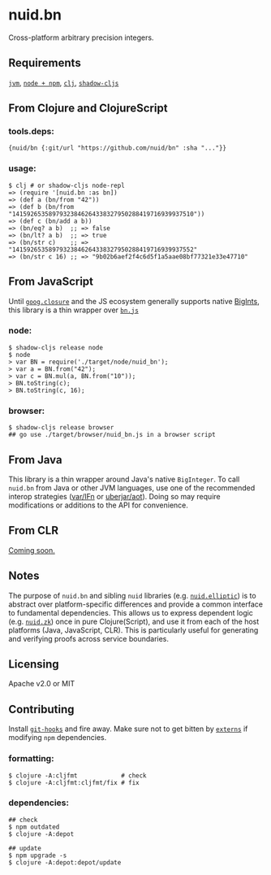 # nuid.bn

Cross-platform arbitrary precision integers.

## Requirements

[`jvm`](https://www.java.com/en/download/), [`node + npm`](https://nodejs.org/en/download/), [`clj`](https://clojure.org/guides/getting_started), [`shadow-cljs`](https://shadow-cljs.github.io/docs/UsersGuide.html#_installation)

## From Clojure and ClojureScript

### tools.deps:

`{nuid/bn {:git/url "https://github.com/nuid/bn" :sha "..."}}`

### usage:

```
$ clj # or shadow-cljs node-repl
=> (require '[nuid.bn :as bn])
=> (def a (bn/from "42"))
=> (def b (bn/from "14159265358979323846264338327950288419716939937510"))
=> (def c (bn/add a b))
=> (bn/eq? a b)  ;; => false
=> (bn/lt? a b)  ;; => true
=> (bn/str c)    ;; => "14159265358979323846264338327950288419716939937552"
=> (bn/str c 16) ;; => "9b02b6aef2f4c6d5f1a5aae08bf77321e33e47710"
```

## From JavaScript

Until [`goog.closure`](https://github.com/google/closure-compiler/issues/3167) and the JS ecosystem generally supports native [BigInts](https://developers.google.com/web/updates/2018/05/bigint), this library is a thin wrapper over [`bn.js`](https://github.com/indutny/bn.js/)

### node:

```
$ shadow-cljs release node
$ node
> var BN = require('./target/node/nuid_bn');
> var a = BN.from("42");
> var c = BN.mul(a, BN.from("10"));
> BN.toString(c);
> BN.toString(c, 16);
```

### browser:

```
$ shadow-cljs release browser
## go use ./target/browser/nuid_bn.js in a browser script
```

## From Java

This library is a thin wrapper around Java's native `BigInteger`. To call `nuid.bn` from Java or other JVM languages, use one of the recommended interop strategies ([var/IFn](https://clojure.org/reference/java_interop#_calling_clojure_from_java) or [uberjar/aot](https://push-language.hampshire.edu/t/calling-clojure-code-from-java/865)). Doing so may require modifications or additions to the API for convenience.

## From CLR

[Coming soon.](https://github.com/clojure/clojure-clr/blob/master/Clojure/Clojure/Lib/BigInteger.cs)

## Notes

The purpose of `nuid.bn` and sibling `nuid` libraries (e.g. [`nuid.elliptic`](https://github.com/nuid/elliptic)) is to abstract over platform-specific differences and provide a common interface to fundamental dependencies. This allows us to express dependent logic (e.g. [`nuid.zk`](https://github.com/nuid/zk)) once in pure Clojure(Script), and use it from each of the host platforms (Java, JavaScript, CLR). This is particularly useful for generating and verifying proofs across service boundaries.

## Licensing

Apache v2.0 or MIT

## Contributing

Install [`git-hooks`](https://github.com/icefox/git-hooks) and fire away. Make sure not to get bitten by [`externs`](https://clojurescript.org/guides/externs) if modifying `npm` dependencies.

### formatting:

```
$ clojure -A:cljfmt            # check
$ clojure -A:cljfmt:cljfmt/fix # fix
```

### dependencies:

```
## check
$ npm outdated 
$ clojure -A:depot

## update
$ npm upgrade -s
$ clojure -A:depot:depot/update
```
